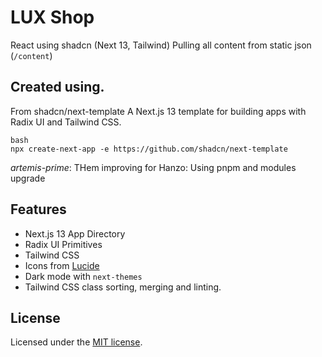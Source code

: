 # LUX Shop

React using shadcn (Next 13, Tailwind)
Pulling all content from static json (`/content`)


## Created using.

From shadcn/next-template
A Next.js 13 template for building apps with Radix UI and Tailwind CSS.

```
bash
npx create-next-app -e https://github.com/shadcn/next-template
```

*artemis-prime*: THem improving for Hanzo: Using pnpm and modules upgrade

## Features

- Next.js 13 App Directory
- Radix UI Primitives
- Tailwind CSS
- Icons from [Lucide](https://lucide.dev)
- Dark mode with `next-themes`
- Tailwind CSS class sorting, merging and linting.

## License

Licensed under the [MIT license](https://github.com/shadcn/ui/blob/main/LICENSE.md).
